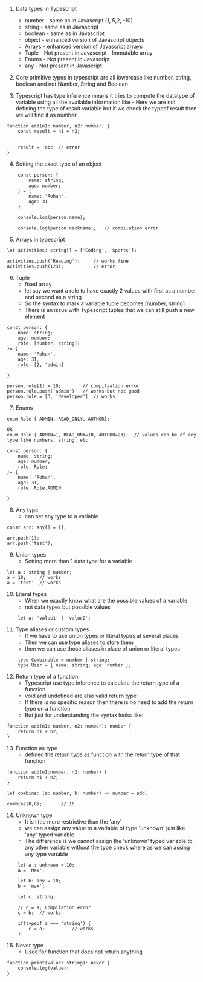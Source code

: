 1. Data types in Typescript
    - number - same as in Javascript (1, 5,2, -10)
    - string - same as in Javascript
    - boolean - same as in Javascript
    - object - enhanced version of Javascript objects
    - Arrays - enhanced version of Javascript arrays
    - Tuple - Not present in Javascript - Immutable array
    - Enums - Not present in Javascript
    - any - Not present in Javascript

2. Core primitive types in typescript are all lowercase like number, string, boolean and not Number, String and Boolean

3. Typescript has type inference means it tries to compute the datatype of variable using all the  available information like
        - Here we are not defining the type of result variable but if we check the typeof result then we will find it as number
```
function add(n1: number, n2: number) {
    const result = n1 + n2;


    result = 'abc' // error
}
```

4. Setting the exact type of an object

```
    const person: {
        name: string;
        age: number;
    } = {
        name: 'Rohan',
        age: 31
    }

    console.log(person.name);

    console.log(person.nickname);   // compilation error

```

5. Arrays in typescript

```
let activities: string[] = ['Coding', 'Sports'];

activities.push('Reading');     // works fine
activities.push(123);           // error

```

6. Tuple
    - fixed array
    - let say we want a role to have exactly 2 values with first as a number and second as a string
    - So the syntax to mark a variable tuple becomes [number, string]
    - There is an issue with Typescript tuples that we can still push a new element
```
const person: {
    name: string;
    age: number;
    role: [number, string];
}= {
    name: 'Rohan',
    age: 31,
    role: [2, 'admin]

}

person.role[1] = 10;        // compilaation error
person.role.push('admin')   // works but not good
person.role = [3, 'developer']  // works

```

7. Enums

```
enum Role { ADMIN, READ_ONLY, AUTHOR};

OR
enum Role { ADMIN=1, READ_ONY=10, AUTHOR=23};  // values can be of any type like numbers, string, etc

const person: {
    name: string;
    age: number;
    role: Role;
}= {
    name: 'Rohan',
    age: 31,
    role: Role.ADMIN

}

```

8. Any type
    - can set any type to a variable
```
const arr: any[] = [];

arr.push(1);
arr.push('test');

```

9. Union types
    - Setting more than 1 data type for a variable

```
let a : string | number;
a = 10;     // works
a = 'test'  // works

```

10. Literal types
    - When we exactly know what are the possible values of a variable
    - not data types but possible values

```
    let a: 'value1' | 'value2';
```

11. Type aliases or custom types
    - If we have to use union types or literal types at several places
    - Then we can use type aliases to store them 
    - then we can use those aliases in place of union or literal types

```
    type Combinable = number | string;
    type User = { name: string; age: number };

```

12. Return type of a function
    - Typescript use type inference to calculate the return type of a function
    - void and undefined are also valid return type
    - If there is no specific reason then there is no need to add the return type on a function
    - But just for understanding the syntax looks like:

```
function add(n1: number, n2: number): number {
    return n1 + n2;
}
```

13. Function as type
    - defined the return type as function with the return type of that function

```
function add(n1:number, n2: number) {
    return n1 + n2;
}

let combine: (a: number, b: number) => number = add;

combine(8,8);       // 16

```

14. Unknown type
    - It is little more restrictive than the 'any'
    - we can assign any value to a variable of type 'unknown' just like 'any' typed variable
    - The difference is we cannot assign the 'unknown' typed variable to any other variable without the type check where as we can
      assing any type variable

```
    let a : unknown = 10;
    a = 'Max';

    let b: any = 10;
    b = 'max';

    let c: string;

    // c = a; Compilation error
    c = b;  // works

    if(typeof a === 'string') {
        c = a;          // works
    }
```


15. Never type
    - Used for function that does not return anything

```
function print(value: string): never {
    console.log(value);
}

```

